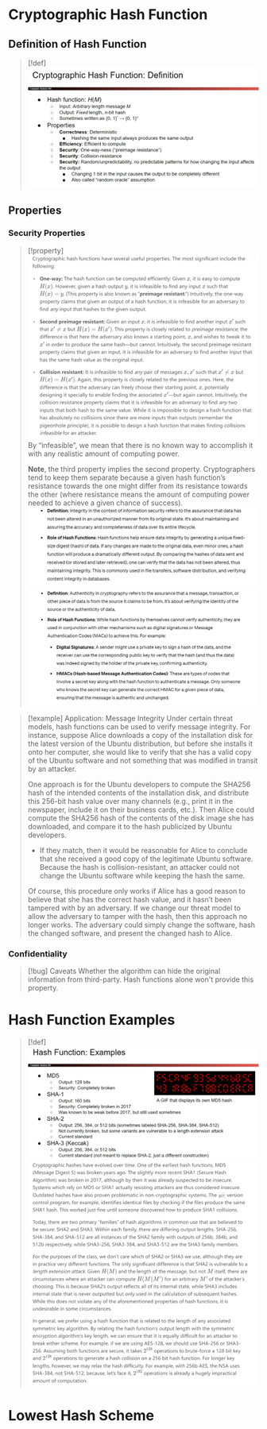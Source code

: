 # Cryptographic Hash Function
## Definition of Hash Function
> [!def]
> ![](3_Cryptographic_Hashes.assets/image-20240308221244302.png)


## Properties
### Security Properties
> [!property]
> ![](3_Cryptographic_Hashes.assets/image-20240308221434176.png)
> By “infeasible”, we mean that there is no known way to accomplish it with any realistic amount of computing power.
> 
> **Note**, the third property implies the second property. Cryptographers tend to keep them separate because a given hash function’s resistance towards the one might differ from its resistance towards the other (where resistance means the amount of computing power needed to achieve a given chance of success).
> ![](3_Cryptographic_Hashes.assets/image-20240522154328775.png)![](3_Cryptographic_Hashes.assets/image-20240522154347619.png)

> [!example] Application: Message Integrity
> Under certain threat models, hash functions can be used to verify message integrity. For instance, suppose Alice downloads a copy of the installation disk for the latest version of the Ubuntu distribution, but before she installs it onto her computer, she would like to verify that she has a valid copy of the Ubuntu software and not something that was modified in transit by an attacker. 
> 
> One approach is for the Ubuntu developers to compute the SHA256 hash of the intended contents of the installation disk, and distribute this 256-bit hash value over many channels (e.g., print it in the newspaper, include it on their business cards, etc.). Then Alice could compute the SHA256 hash of the contents of the disk image she has downloaded, and compare it to the hash publicized by Ubuntu developers. 
> - If they match, then it would be reasonable for Alice to conclude that she received a good copy of the legitimate Ubuntu software. Because the hash is collision-resistant, an attacker could not change the Ubuntu software while keeping the hash the same. 
> 
> Of course, this procedure only works if Alice has a good reason to believe that she has the correct hash value, and it hasn’t been tampered with by an adversary. If we change our threat model to allow the adversary to tamper with the hash, then this approach no longer works. The adversary could simply change the software, hash the changed software, and present the changed hash to Alice.



### Confidentiality
> [!bug] Caveats
> Whether the algorithm can hide the original information from third-party. Hash functions alone won't provide this property.





# Hash Function Examples
> [!def]
> ![](3_Cryptographic_Hashes.assets/image-20240308223329252.png)![](3_Cryptographic_Hashes.assets/image-20240308223454401.png)






# Lowest Hash Scheme

